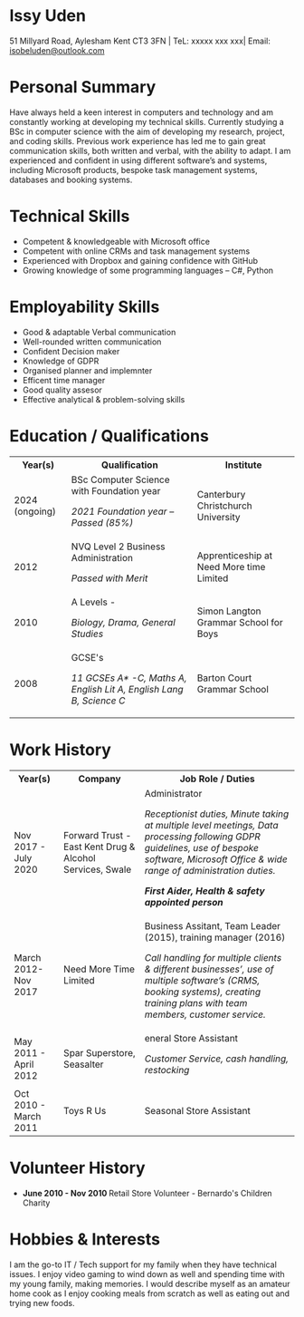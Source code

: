 
# Issy Uden
51 Millyard Road, Aylesham Kent CT3 3FN | TeL: xxxxx xxx xxx| Email: isobeluden@outlook.com

# Personal Summary
Have always held a keen interest in computers and technology and am constantly working at developing my technical skills. Currently studying a BSc in computer science with the aim of developing my research, project, and coding skills.  Previous work experience has led me to gain great communication skills, both written and verbal, with the ability to adapt. I am experienced and confident in using different software’s and systems, including Microsoft products, bespoke task management systems, databases and booking systems.

# Technical Skills

<ul>
  <li>	Competent & knowledgeable with Microsoft office</li>
  <li> Competent with online CRMs and task management systems </li>
  <li>	Experienced with Dropbox and gaining confidence with GitHub </li>
  <li>	Growing knowledge of some programming languages – C#, Python </li>
</ul>

# Employability Skills

<ul>
  <li> Good & adaptable Verbal communication</li>
  <li> Well-rounded written communication </li>
  <li> Confident Decision maker </li>
  <li> Knowledge of GDPR</li>
  <li> Organised planner and implemnter</li>
  <li> Efficent time manager </li>
  <li> Good quality assesor </li>
  <li> Effective analytical & problem-solving skills</li>
</ul>

# Education / Qualifications

<table>
    <tr>
        <th>Year(s)</th>
        <th>Qualification</th>
        <th>Institute</th>
    </tr>
    <tr>
        <td>2024 (ongoing)</td>
        <td>BSc Computer Science with Foundation year <p><i>2021 Foundation year – Passed (85%)</i></p> </td>
        <td>Canterbury Christchurch University</td>
    </tr>
    <tr>
        <td>2012</td>
        <td>NVQ Level 2 Business Administration <p><i>Passed with Merit</i></p> </td>
        <td>Apprenticeship at Need More time Limited</td>
    </tr>
    <tr>
        <td>2010</td>
        <td>A Levels -<p><i>Biology, Drama, General Studies</i></p></td>
        <td>Simon Langton Grammar School for Boys</td>
    </tr>
    <tr>
        <td>2008</td>
        <td>GCSE's <p><i> 11 GCSEs A* -C, Maths A, English Lit A, English Lang B, Science C</i></p> </td>
        <td>Barton Court Grammar School</td>
    </tr>
</table> 
     
# Work History

<table>
    <tr>
        <th>Year(s)</th>
        <th>Company </th>
        <th>Job Role / Duties </th>
    </tr>
    <tr>
        <td>Nov 2017 - July 2020</td>
        <td>Forward Trust - East Kent Drug & Alcohol Services, Swale</td>
        <td>Administrator <p><i>  Receptionist duties, Minute taking at multiple level meetings, Data processing following          GDPR guidelines, use of bespoke software, Microsoft Office & wide range of administration duties.  </p> 
        <p><b> First Aider, Health & safety appointed person </p></b></i> </td>
    </tr>
    <tr>
        <td>March 2012-Nov 2017</td>
        <td>Need More Time Limited</td>
        <td>Business Assitant, Team Leader (2015), training manager (2016)  <p><i> Call handling for multiple clients &     different businesses’, use of multiple software’s (CRMS, booking systems), creating training plans with team members, customer service.  </p> </i> </td>
    </tr>
    <tr>
        <td>May 2011 - April 2012</td>
        <td>Spar Superstore, Seasalter</td>
        <td>eneral Store Assistant  <p><i> Customer Service, cash handling, restocking </p> </i> </td>
    </tr>
    <tr>
        <td>Oct 2010 - March 2011 </td>
        <td> Toys R Us </td>
        <td>Seasonal Store Assistant</td>
    </tr>
</table>

# Volunteer History
 
 <ul>
  <li> <b> June 2010 - Nov 2010 </b>  Retail Store Volunteer - Bernardo's Children Charity </li> 
 </ul>
  
# Hobbies & Interests 

I am the go-to IT / Tech support for my family when they have technical issues. I enjoy video gaming to wind down as well and spending time with my young family, making memories. I would describe myself as an amateur home cook as I enjoy cooking meals from scratch as well as eating out and trying new foods. 
